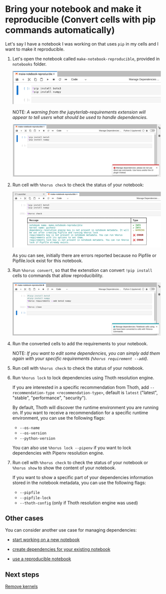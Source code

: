 # Bring your notebook and make it reproducible (Convert cells with pip commands automatically)

Let's say I have a notebook I was working on that uses `pip` in my cells and I want to make it reproducible.

1. Let's open the notebook called `make-notebook-reproducible`, provided in `notebooks` folder.

    <div style="text-align:center">
    <img alt="Start my notebook with pip cells" src="https://raw.githubusercontent.com/AICoE/manage-dependencies-tutorial/master/docs/images/JupyterLabStartExistingNotebookPip.png">
    </div>

    NOTE: _A warning from the jupyterlab-requirements extension will appear to tell users what should be used to handle dependencies._

    <div style="text-align:center">
    <img alt="Start my notebook and warning" src="https://raw.githubusercontent.com/AICoE/manage-dependencies-tutorial/master/docs/images/JupyterLabStartExistingNotebookPipWarning.png">
    </div>

2. Run cell with `%horus check` to check the status of your notebook:

    <div style="text-align:center">
    <img alt="Horus check initial command" src="https://raw.githubusercontent.com/AICoE/manage-dependencies-tutorial/master/docs/images/JupyterLabHorusCheckInitialPip.png">
    </div>

    As you can see, initially there are errors reported because no Pipfile or Pipfile.lock exist for this notebook.

3. Run `%horus convert`, so that the extenstion can convert `!pip install` cells to commands that allow reproducibility.

    <div style="text-align:center">
    <img alt="Horus convert command" src="https://raw.githubusercontent.com/AICoE/manage-dependencies-tutorial/master/docs/images/JupyterLabHorusConvert.png">
    </div>

4. Run the converted cells to add the requirements to your notebook.

    NOTE: _If you want to edit some dependencies, you can simply add them again with your specific requirements (`%horus requirement --add`)._

5. Run cell with `%horus check` to check the status of your notebook.


6. Run `%horus lock` to lock dependencies using Thoth resolution engine.

    If you are interested in a specific recommendation from Thoth, add `--recommendation-type <recommendation-type>`, default is `latest` ("latest", "stable", "performance", "security").

    By default, Thoth will discover the runtime environment you are running on. If you want to receive a recommendation for a specific runtime environment, you can use the following flags:

    - `--os-name`
    - `--os-version`
    - `--python-version`

    You can also use `%horus lock --pipenv` if you want to lock dependencies with Pipenv resolution engine.

7. Run cell with `%horus check` to check the status of your notebook or `%horus show` to show the content of your notebook.

    If you want to show a specific part of your dependencies information stored in the notebook metadata, you can use the following flags:

    - `--pipfile`
    - `--pipfile-lock`
    - `--thoth-config` (only if Thoth resolution engine was used)


## Other cases

You can consider another use case for managing dependencies:

- [start working on a new notebook](./start-new-notebook.md)

- [create dependencies for your existing notebook](./add-missing-dependencies-notebook.md)

- [use a reproducible notebook](./run-reproducible-notebook.md)


## Next steps

[Remove kernels](./clean-kernel.md)
